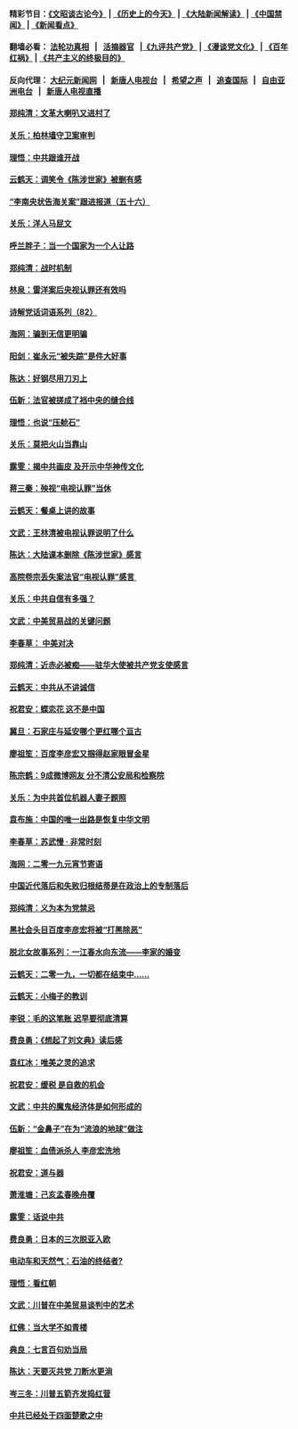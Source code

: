 #### 精彩节目：[《文昭谈古论今》](http://155.138.205.71/wenzhao) | [《历史上的今天》](http://155.138.205.71/today-in-history) | [《大陆新闻解读》](http://155.138.205.71/ntdtv-comedy) | [《中国禁闻》](http://155.138.205.71/ntdtv-news) | [《新闻看点》](http://155.138.205.71/news-insight) 

 #### 翻墙必看： [法轮功真相](http://155.138.205.71:10000/videos/truth.html) &nbsp;&nbsp;|&nbsp;&nbsp; [活摘器官](http://155.138.205.71:10000/videos/res/Organs/) &nbsp;&nbsp;|[《九评共产党》](http://155.138.205.71:10000/videos/jiuping) | [《漫谈党文化》](http://155.138.205.71:10000/videos/mtdwh) | [《百年红祸》](http://155.138.205.71:10000/videos/bnhh) | [《共产主义的终极目的》](http://155.138.205.71:10000/videos/res/zjmd) 

 #### 反向代理： [大纪元新闻网](http://155.138.205.71:10080/) &nbsp;&nbsp;|&nbsp;&nbsp; [新唐人电视台](http://155.138.205.71:8000/) &nbsp;&nbsp;|&nbsp;&nbsp; [希望之声](http://155.138.205.71:8200/) &nbsp;&nbsp;|&nbsp;&nbsp; [追查国际](http://155.138.205.71:10010/) &nbsp;&nbsp;|&nbsp;&nbsp; [自由亚洲电台](http://155.138.205.71:9800/) &nbsp;&nbsp;|&nbsp;&nbsp; [新唐人电视直播](http://155.138.205.71/) 

#### [郑纯清：文革大喇叭又进村了](../pages/nsc993/n11081469.md?t=03011236) 

#### [关乐：柏林墙守卫案审判](../pages/nsc993/n11080800.md?t=03011236) 

#### [理悟：中共跟谁开战](../pages/nsc993/n11080757.md?t=03011236) 

#### [云鹤天：调笑令《陈涉世家》被删有感](../pages/nsc993/n11080630.md?t=03011236) 

#### [“李南央状告海关案”跟进报道（五十六）](../pages/nsc993/n11080522.md?t=03011236) 

#### [关乐：洋人马屁文](../pages/nsc993/n11079956.md?t=03011236) 

#### [呼兰胖子：当一个国家为一个人让路](../pages/nsc993/n11078972.md?t=03011236) 

#### [郑纯清：战时机制](../pages/nsc993/n11078268.md?t=03011236) 

#### [林泉：雷洋案后央视认罪还有效吗](../pages/nsc993/n11078210.md?t=03011236) 

#### [诗解党话词语系列（82）](../pages/nsc993/n11078166.md?t=03011236) 

#### [海网：骗到无信更明骗](../pages/nsc993/n11075971.md?t=03011236) 

#### [阳剑：崔永元“被失踪”是件大好事](../pages/nsc993/n11075859.md?t=03011236) 

#### [陈达：好钢尽用刀刃上](../pages/nsc993/n11073476.md?t=03011236) 

#### [伍新：法官被搓成了裆中央的缝合线](../pages/nsc993/n11070407.md?t=03011236) 

#### [理悟：也说“压舱石”](../pages/nsc993/n11070157.md?t=03011236) 

#### [关乐：莫把火山当靠山](../pages/nsc993/n11068995.md?t=03011236) 

#### [露雯：揭中共画皮 及开示中华神传文化](../pages/nsc993/n11068776.md?t=03011236) 

#### [蒋三秦：殃视“电视认罪”当休](../pages/nsc993/n11068739.md?t=03011236) 

#### [云鹤天：餐桌上讲的故事](../pages/nsc993/n11068720.md?t=03011236) 

#### [文武：王林清被电视认罪说明了什么](../pages/nsc993/n11067393.md?t=03011236) 

#### [陈达：大陆课本删除《陈涉世家》感言](../pages/nsc993/n11067375.md?t=03011236) 

#### [高院卷宗丢失案法官“电视认罪”感言 ](../pages/nsc993/n11067361.md?t=03011236) 

#### [关乐：中共自信有多强？](../pages/nsc993/n11067379.md?t=03011236) 

#### [文武：中美贸易战的关键问题](../pages/nsc993/n11065557.md?t=03011236) 

#### [李春草： 中美对决](../pages/nsc993/n11065537.md?t=03011236) 

#### [郑纯清：近赤必被痴——驻华大使被共产党支使感言](../pages/nsc993/n11065483.md?t=03011236) 

#### [云鹤天：中共从不讲诚信](../pages/nsc993/n11063425.md?t=03011236) 

#### [祝君安：蝶恋花  这不是中国](../pages/nsc993/n11063384.md?t=03011236) 

#### [冀旦：石家庄与延安哪个更红哪个亘古](../pages/nsc993/n11061823.md?t=03011236) 

#### [廖祖笙：百度李彦宏又掴得赵家眼冒金星](../pages/nsc993/n11061663.md?t=03011236) 

#### [陈宗鹤：9成微博网友 分不清公安局和检察院](../pages/nsc993/n11061221.md?t=03011236) 

#### [关乐：为中共首位机器人妻子题照](../pages/nsc993/n11059584.md?t=03011236) 

#### [袁布施：中国的唯一出路是恢复中华文明](../pages/nsc993/n11059626.md?t=03011236) 

#### [李春草：苏武慢 · 非常时刻](../pages/nsc993/n11059601.md?t=03011236) 

#### [海网：二零一九元宵节寄语](../pages/nsc993/n11059559.md?t=03011236) 

#### [中国近代落后和失败归根结蒂是在政治上的专制落后](../pages/nsc993/n11059492.md?t=03011236) 

#### [郑纯清：义为本为党禁忌](../pages/nsc993/n11059333.md?t=03011236) 

#### [黑社会头目百度李彦宏将被“打黑除恶”](../pages/nsc993/n11059139.md?t=03011236) 

#### [脱北女故事系列：一江春水向东流——李家的婚变](../pages/nsc993/n11058783.md?t=03011236) 

#### [云鹤天：二零一九，一切都在结束中……](../pages/nsc993/n11058695.md?t=03011236) 

#### [云鹤天：小梅子的教训](../pages/nsc993/n11058601.md?t=03011236) 

#### [李锐：毛的这笔账 迟早要彻底清算](../pages/nsc993/n11054514.md?t=03011236) 

#### [费良勇：《想起了刘文典》读后感](../pages/nsc993/n11054408.md?t=03011236) 

#### [袁红冰：唯美之灵的追求](../pages/nsc993/n11052800.md?t=03011236) 

#### [祝君安：缓税 是自救的机会](../pages/nsc993/n11052714.md?t=03011236) 

#### [文武：中共的魔鬼经济体是如何形成的](../pages/nsc993/n11051908.md?t=03011236) 

#### [伍新：“金鼻子”在为“流浪的地球”做注](../pages/nsc993/n11051603.md?t=03011236) 

#### [廖祖笙：血债派杀人 李彦宏洗地](../pages/nsc993/n11051397.md?t=03011236) 

#### [祝君安：道与器](../pages/nsc993/n11050653.md?t=03011236) 

#### [萧淮塘：己亥孟春晚舟覆](../pages/nsc993/n11050615.md?t=03011236) 

#### [露雯：话说中共](../pages/nsc993/n11050549.md?t=03011236) 

#### [费良勇：日本的三次脱亚入欧](../pages/nsc993/n11050067.md?t=03011236) 

#### [电动车和天然气：石油的终结者?](../pages/nsc993/n11047401.md?t=03011236) 

#### [理悟：看红朝](../pages/nsc993/n11047368.md?t=03011236) 

#### [文武：川普在中美贸易谈判中的艺术](../pages/nsc993/n11047216.md?t=03011236) 

#### [红佛：当大学不如青楼](../pages/nsc993/n11046910.md?t=03011236) 

#### [典良：七言百句劝当局](../pages/nsc993/n11046467.md?t=03011236) 

#### [陈达：天要灭共党 刀断水更淌](../pages/nsc993/n11045758.md?t=03011236) 

#### [岑三冬：川普五箭齐发捣红营](../pages/nsc993/n11045729.md?t=03011236) 

#### [中共已经处于四面楚歌之中](../pages/nsc993/n11044959.md?t=03011236) 

